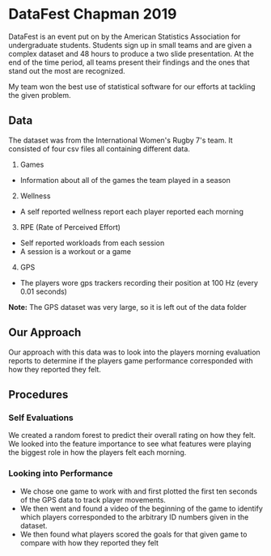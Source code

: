 # DataFest Chapman 2019

DataFest is an event put on by the American Statistics Association for undergraduate students. 
Students sign up in small teams and are given a complex dataset and 48 hours to produce a two slide presentation. At the end of the time period, all teams present their findings and the ones that stand out the most are recognized. 

My team won the best use of statistical software for our efforts at tackling the given problem. 


## Data

The dataset was from the International Women's Rugby 7's team. It consisted of four csv files all containing different data. 

1. Games
  * Information about all of the games the team played in a season 
2. Wellness 
  * A self reported wellness report each player reported each morning 
3. RPE (Rate of Perceived Effort) 
  * Self reported workloads from each session 
  * A session is a workout or a game 
4. GPS 
  * The players wore gps trackers recording their position at 100 Hz (every 0.01 seconds)

**Note:** The GPS dataset was very large, so it is left out of the data folder 

## Our Approach 

Our approach with this data was to look into the players morning evaluation reports to determine if the players game performance corresponded with how they reported they felt. 


## Procedures 

### Self Evaluations 

We created a random forest to predict their overall rating on how they felt. We looked into the feature importance to see what features were playing the biggest role in how the players felt each morning. 

### Looking into Performance 

* We chose one game to work with and first plotted the first ten seconds of the GPS data to track player movements. 
* We then went and found a video of the beginning of the game to identify which players corresponded to the arbitrary ID numbers given in the dataset. 
* We then found what players scored the goals for that given game to compare with how they reported they felt